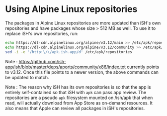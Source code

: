 # Using Alpine Linux repositories
The packages in Alpine Linux repositories are more updated than iSH's own repositories and have packages whose size > 512 MB as well. To use it to replace iSH's own repositories, run:
<!-- 3.13+ is not used due to missing seccomp(2) support -->
 ```sh
echo https://dl-cdn.alpinelinux.org/alpine/v3.12/main >> /etc/apk/repositories
echo https://dl-cdn.alpinelinux.org/alpine/v3.12/community >> /etc/apk/repositories
sed -i -e '/http:\/\/apk.ish.app/d' /etc/apk/repositories 
```

Note : https://github.com/ish-app/ish/blob/master/deps/aports/community/x86/index.txt currently points to v3.12. Once this file points to a newer version, the above commands can be updated to match.

Note : The reason why iSH has its own repositories is so that the app is entirely self-contained so that iSH with `apk` can pass app review. The repositories are a pseudo `apk` filesystem mounted on /ish/apk that when read, will actually download from App Store as on-demand resources. It also means that Apple can review all packages in iSH's repositories.